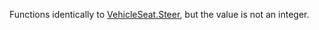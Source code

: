 Functions identically to [VehicleSeat.Steer](https://create.roblox.com/docs/reference/engine/classes/VehicleSeat#Steer), but the value is not an
integer.